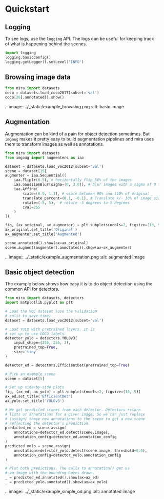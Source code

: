 # Quickstart

## Logging

To see logs, use the `logging` API. The logs can be
useful for keeping track of what is happening behind
the scenes.

```python
import logging
logging.basicConfig()
logging.getLogger().setLevel('INFO')
```

## Browsing image data

```python
from mira import datasets
coco = datasets.load_coco2017(subset='val')
coco[26].annotated().show()
```

.. image:: ../\_static/example_browsing.png
:alt: basic image

## Augmentation

Augmentation can be kind of a pain for
object detection sometimes. But `imgaug` makes
it pretty easy to build augmentation pipelines
and mira uses them to transform images as well
as annotations.

```python
from mira import datasets
from imgaug import augmenters as iaa

dataset = datasets.load_voc2012(subset='val')
scene = dataset[15]
augmenter = iaa.Sequential([
    iaa.Fliplr(0.5), # horizontally flip 50% of the images
    iaa.GaussianBlur(sigma=(0, 3.0)), # blur images with a sigma of 0 to 3.0
    iaa.Affine(
        scale=(0.9, 1.1), # scale between 90% and 110% of original
        translate_percent=(0.1, -0.1), # Translate +/- 10% of image size
        rotate=(-5, 5),  # rotate -5 degrees to 5 degrees
        cval=255
    )
])

fig, (ax_original, ax_augmenter) = plt.subplots(ncols=2, figsize=(10, 5))
ax_original.set_title('Original')
ax_augmenter.set_title('Augmented')

scene.annotated().show(ax=ax_original)
scene.augment(augmenter).annotated().show(ax=ax_augmenter)
```

.. image:: ../\_static/example_augmentation.png
:alt: augmented image

## Basic object detection

The example below shows how easy it is to
do object detection using the common API
for detectors.

```python
from mira import datasets, detectors
import matplotlib.pyplot as plt

# Load the VOC dataset (use the validation
# split to save time)
dataset = datasets.load_voc2012(subset='val')

# Load YOLO with pretrained layers. It is
# set up to use COCO labels.
detector_yolo = detectors.YOLOv3(
    input_shape=(256, 256, 3),
    pretrained_top=True,
    size='tiny'
)

detector_ed = detectors.EfficientDet(pretrained_top=True)

# Pick an example scene
scene = dataset[5]

# Set up side-by-side plots
fig, (ax_ed, ax_yolo) = plt.subplots(ncols=2, figsize=(10, 5))
ax_ed.set_title('EfficientDet')
ax_yolo.set_title('YOLOv3')

# We get predicted scenes from each detector. Detectors return
# lists of annotations for a given image. So we can just replace
# (assign) those new annotations to the scene to get a new scene
# reflecting the detector's prediction.
predicted_ed = scene.assign(
    annotations=detector_ed.detect(scene.image),
    annotation_config=detector_ed.annotation_config
)
predicted_yolo = scene.assign(
    annotations=detector_yolo.detect(scene.image, threshold=0.4),
    annotation_config=detector_yolo.annotation_config
)

# Plot both predictions. The calls to annotation() get us
# an image with the bounding boxes drawn.
_ = predicted_ed.annotated().show(ax=ax_ed)
_ = predicted_yolo.annotated().show(ax=ax_yolo)
```

.. image:: ../\_static/example_simple_od.png
:alt: annotated image
